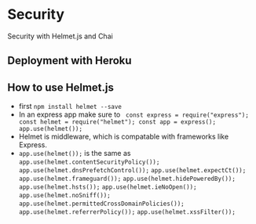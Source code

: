 # Security

Security with Helmet.js and Chai

## Deployment with Heroku

## How to use Helmet.js

- first `npm install helmet --save`
- In an express app make sure to ` const express = require("express"); const helmet = require("helmet"); const app = express(); app.use(helmet());`
- Helmet is middleware, which is compatable with frameworks like Express. 
- `app.use(helmet());` is the same as
  `app.use(helmet.contentSecurityPolicy());`
  `app.use(helmet.dnsPrefetchControl());`
  `app.use(helmet.expectCt());`
  `app.use(helmet.frameguard());`
  `app.use(helmet.hidePoweredBy());`
  `app.use(helmet.hsts());`
  `app.use(helmet.ieNoOpen());`
  `app.use(helmet.noSniff());`
  `app.use(helmet.permittedCrossDomainPolicies());`
  `app.use(helmet.referrerPolicy());`
 `app.use(helmet.xssFilter());`
